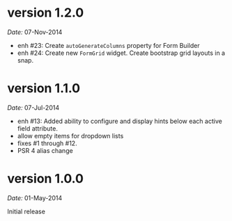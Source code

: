version 1.2.0
=============

*Date:* 07-Nov-2014

- enh #23: Create `autoGenerateColumns` property for Form Builder
- enh #24: Create new `FormGrid` widget. Create bootstrap grid layouts in a snap.

version 1.1.0
=============

*Date:* 07-Jul-2014

- enh #13: Added ability to configure and display hints below each active field attribute.
- allow empty items for dropdown lists
- fixes #1 through #12.
- PSR 4 alias change


version 1.0.0
=============

*Date:* 01-May-2014

Initial release
